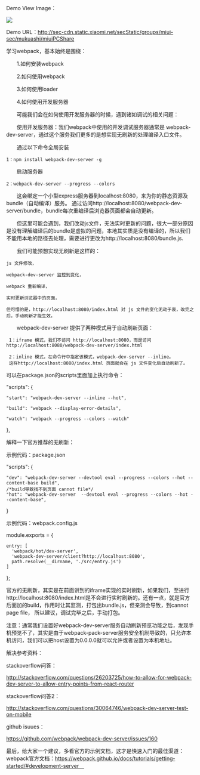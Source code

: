 Demo View Image：

<img src="https://sec-cdn.static.xiaomi.net/secStatic/groups/miui-sec/mukuashi/StaticRes/9a95ce647f0cbd3ff0365df3a985137893dfbaba.png">

Demo URL：http://sec-cdn.static.xiaomi.net/secStatic/groups/miui-sec/mukuashi/miuiPCShare

学习webpack，基本始终是围绕：

　　1.如何安装webpack
  
　　2.如何使用webpack
  
　　3.如何使用loader
  
　　4.如何使用开发服务器
  

　　可能我们会在如何使用开发服务器的时候，遇到诸如调试的相关问题：

　　使用开发服务器：我们webpack中使用的开发调试服务器通常是 webpack-dev-server，通过这个服务我们更多的是想实现无刷新的处理编译入口文件。　

　　通过以下命令全局安装
  	
    1：npm install webpack-dev-server -g
    
　　启动服务器
  
  	2：webpack-dev-server --progress --colors
    
　　这会绑定一个小型express服务器到localhost:8080，来为你的静态资源及bundle（自动编译）服务。
    通过访问http://localhost:8080/webpack-dev-server/bundle，bundle每次重编译后浏览器页面都会自动更新。

　　但这里可能会遇到，我们改动js文件，无法实时更新的问题，很大一部分原因是没有理解编译后的bundle是虚拟的问题，本地其实质是没有编译的，所以我们不能用本地的路径去处理，需要进行更改为http://localhost:8080/bundle.js.

　　我们可能预想实现无刷新是这样的：
    
   
    js 文件修改，
    
    webpack-dev-server 监控到变化，
    
    webpack 重新编译，
    
    实时更新浏览器中的页面，
    
    但可惜的是，http://localhost:8080/index.html 对 js 文件的变化无动于衷，改完之后，手动刷新才能生效。

　　webpack-dev-server 提供了两种模式用于自动刷新页面：
  
     1：iframe 模式，我们不访问 http://localhost:8080，而是访问http://localhost:8080/webpack-dev-server/index.html
     
     2：inline 模式，在命令行中指定该模式，webpack-dev-server --inline。
     这样http://localhost:8080/index.html 页面就会在 js 文件变化后自动刷新了。
    

 可以在package.json的scripts里面加上执行命令：

"scripts": {
 
    "start": "webpack-dev-server --inline --hot",
    
    "build": "webpack --display-error-details",
    
    "watch": "webpack --progress --colors --watch"
    
  },


解释一下官方推荐的无刷新：

示例代码：package.json

"scripts": {

    "dev": "webpack-dev-server --devtool eval --progress --colors --hot --content-base build",
    /*build导致找不到页面 cannot file*/
    "hot": "webpack-dev-server  --devtool eval --progress --colors --hot --content-base",
  }

示例代码：webpack.config.js

module.exports = {

    entry: [
      'webpack/hot/dev-server',
      'webpack-dev-server/client?http://localhost:8080',
      path.resolve(__dirname, './src/entry.js')
    ]
};

官方的无刷新，其实是在前面讲到的iframe实现的实时刷新，如果我们，至进行http://localhost:8080/index.html是不会进行实时刷新的。还有一点，就是官方后面加的build，作用时让其监测，打包出bundle.js，但亲测会导致，到cannot page file， 所以建议，调试完毕之后，手动打包。

注意：通常我们设置好webpack-dev-server服务自动刷新预览功能之后，发现手机预览不了，其实是由于webpack-pack-server服务安全机制导致的，只允许本机访问，我们可以把host设置为0.0.0.0就可以允许或者设置为本机地址。

解决参考资料：
  
stackoverflow问答：

http://stackoverflow.com/questions/26203725/how-to-allow-for-webpack-dev-server-to-allow-entry-points-from-react-router

stackoverflow问答2：

http://stackoverflow.com/questions/30064746/webpack-dev-server-test-on-mobile

github isuues：

https://github.com/webpack/webpack-dev-server/issues/160

最后，给大家一个建议，多看官方的示例文档，这才是快速入门的最佳渠道：
webpack官方文档：https://webpack.github.io/docs/tutorials/getting-started/#development-server　
